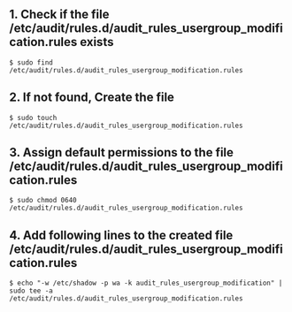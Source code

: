 ## 1. Check if the file /etc/audit/rules.d/audit_rules_usergroup_modification.rules exists
    $ sudo find /etc/audit/rules.d/audit_rules_usergroup_modification.rules
    
## 2. If not found, Create the file
    $ sudo touch /etc/audit/rules.d/audit_rules_usergroup_modification.rules

## 3. Assign default permissions to the file /etc/audit/rules.d/audit_rules_usergroup_modification.rules
    $ sudo chmod 0640 /etc/audit/rules.d/audit_rules_usergroup_modification.rules

## 4. Add following lines to the created file /etc/audit/rules.d/audit_rules_usergroup_modification.rules
    $ echo "-w /etc/shadow -p wa -k audit_rules_usergroup_modification" | sudo tee -a /etc/audit/rules.d/audit_rules_usergroup_modification.rules
